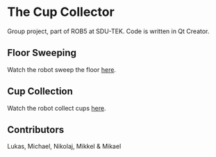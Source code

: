 The Cup Collector
=================
Group project, part of ROB5 at SDU-TEK.
Code is written in Qt Creator.

Floor Sweeping
--------------
Watch the robot sweep the floor [here](https://raw.githubusercontent.com/niive12/CupCollector/master/floorsweeper.gif).

Cup Collection
--------------
Watch the robot collect cups [here](https://raw.githubusercontent.com/niive12/CupCollector/master/cupcollector.gif).

Contributors
------------
Lukas, Michael, Nikolaj, Mikkel & Mikael